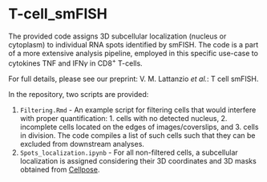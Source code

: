 # T-cell_smFISH

The provided code assigns 3D subcellular localization (nucleus or cytoplasm) to individual RNA spots identified by smFISH. The code is a part of a more extensive analysis pipeline, employed in this specific use-case to cytokines TNF and IFN$\gamma$ in CD8<sup>+</sup> T-cells. 

For full details, please see our preprint: V. M. Lattanzio *et al.*: T cell smFISH.

In the repository, two scripts are provided:
1. `Filtering.Rmd` - An example script for filtering cells that would interfere with proper quantification: 1. cells with no detected nucleus, 2. incomplete cells located on the edges of images/coverslips, and 3. cells in division. The code compiles a list of such cells such that they can be excluded from downstream analyses.
2. `Spots_localization.ipynb` - For all non-filtered cells, a subcellular localization is assigned considering their 3D coordinates and 3D masks obtained from [Cellpose](https://github.com/MouseLand/cellpose).
